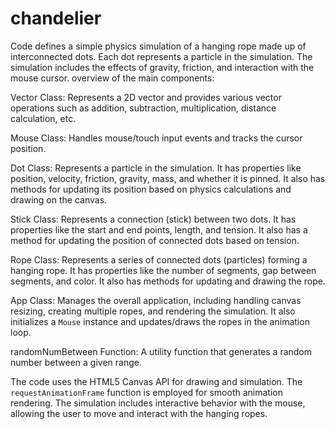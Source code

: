 # chandelier
Code defines a simple physics simulation of a hanging rope made up of interconnected dots. Each dot represents a particle in the simulation. The simulation includes the effects of gravity, friction, and interaction with the mouse cursor.
 overview of the main components:

Vector Class: Represents a 2D vector and provides various vector operations such as addition, subtraction, multiplication, distance calculation, etc.

Mouse Class: Handles mouse/touch input events and tracks the cursor position.

Dot Class: Represents a particle in the simulation. It has properties like position, velocity, friction, gravity, mass, and whether it is pinned. It also has methods for updating its position based on physics calculations and drawing on the canvas.

Stick Class: Represents a connection (stick) between two dots. It has properties like the start and end points, length, and tension. It also has a method for updating the position of connected dots based on tension.

Rope Class: Represents a series of connected dots (particles) forming a hanging rope. It has properties like the number of segments, gap between segments, and color. It also has methods for updating and drawing the rope.

App Class: Manages the overall application, including handling canvas resizing, creating multiple ropes, and rendering the simulation. It also initializes a `Mouse` instance and updates/draws the ropes in the animation loop.

randomNumBetween Function: A utility function that generates a random number between a given range.

The code uses the HTML5 Canvas API for drawing and simulation. The `requestAnimationFrame` function is employed for smooth animation rendering. The simulation includes interactive behavior with the mouse, allowing the user to move and interact with the hanging ropes.






